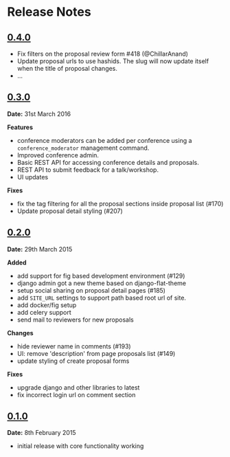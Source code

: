 # Release Notes

## [0.4.0][0.4.0]

- Fix filters on the proposal review form #418 (@ChillarAnand)
- Update proposal urls to use hashids. The slug will now update itself when the title of proposal changes.
- ...

## [0.3.0][0.3.0]

__Date:__ 31st March 2016

__Features__

- conference moderators can be added per conference using a `conference_moderator` management command.
- Improved conference admin.
- Basic REST API for accessing conference details and proposals.
- REST API to submit feedback for a talk/workshop.
- UI updates  

__Fixes__
-  fix the tag filtering for all the proposal sections inside proposal list (#170)
- Update proposal detail styling (#207)


## [0.2.0][0.2.0]

__Date:__ 29th March 2015

__Added__
- add support for fig based development environment (#129)
- django admin got a new theme based on django-flat-theme
- setup social sharing on proposal detail pages (#185)
- add `SITE_URL` settings to support path based root url of site. 
- add docker/fig setup
- add celery support
- send mail to reviewers for new proposals

__Changes__
- hide reviewer name in comments (#193)
- UI: remove 'description' from page proposals list (#149)
- update styling of create proposal forms

__Fixes__
- upgrade django and other libraries to latest
- fix incorrect login url on comment section

## [0.1.0]

__Date:__ 8th February 2015

- initial release with core functionality working

[0.4.0]: https://github.com/pythonindia/junction/compare/0.3.0...master
[0.3.0]: https://github.com/pythonindia/junction/compare/0.2.0...0.3.0
[0.2.0]: https://github.com/pythonindia/junction/compare/0.1.0...0.2.0
[0.1.0]: https://github.com/pythonindia/junction/issues?q=milestone%3A%22release+0.1.0+-+initial+release%22

<!-- autolinks #12 to an github issue -->
<script src="https://padolsey.github.io/findAndReplaceDOMText/src/findAndReplaceDOMText.js"></script>
<script>
    var repo = 'pythonindia/junction';
    findAndReplaceDOMText(document.querySelector('[role="main"]'), {
      find: /#(\d+)/g,
      replace: function(portion, match){
        var el = document.createElement("a");
        el.setAttribute('href', 'http://github.com/'+ repo +'/issues/'+ match[1]);
        el.setAttribute('target', '_blank');
        el.innerHTML = portion.text;
        return el;
        }
    });
</script>
